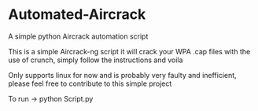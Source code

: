# Automated-Aircrack
A simple python Aircrack automation script

This is a simple Aircrack-ng script it will crack your WPA .cap files with the use of crunch, simply follow the instructions and voila

Only supports linux for now and is probably very faulty and inefficient, please feel free to contribute to this simple project

To run → python Script.py
